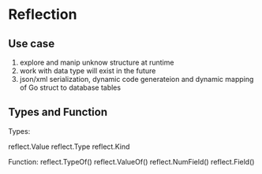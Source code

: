 # Reflection

## Use case

1. explore and manip unknow structure at runtime
2. work with data type will exist in the future
3. json/xml serialization, dynamic code generateion and dynamic mapping of Go struct to database tables


## Types and Function

Types: 

reflect.Value 
reflect.Type
reflect.Kind

Function: 
reflect.TypeOf()
reflect.ValueOf()
reflect.NumField() 
reflect.Field()